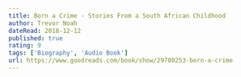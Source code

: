 ```yaml
---
title: Born a Crime - Stories From a South African Childhood
author: Trevor Noah
dateRead: 2018-12-12
published: true
rating: 9
tags: ['Biography', 'Audio Book']
url: https://www.goodreads.com/book/show/29780253-born-a-crime
---
```

